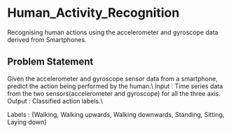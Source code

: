 # Human_Activity_Recognition
Recognising human actions using the accelerometer and gyroscope data derived from Smartphones.

## Problem Statement
Given the accelerometer and gyroscope sensor data from a smartphone, predict the action being performed by the human.\ 
Input : Time series data from the two sensors(accelerometer and gyroscope) for all the three axis.\
Output : Classified action labels.\

Labels : {Walking, Walking upwards, Walking downwards, Standing, Sitting, Laying down}
